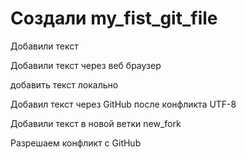 # Создали my_fist_git_file

Добавили текст 

Добавили текст через веб браузер

добавить текст локально

Добавил текст через GitHub после конфликта UTF-8

Добавили текст в новой ветки new_fork

Разрешаем конфликт с GitHub
